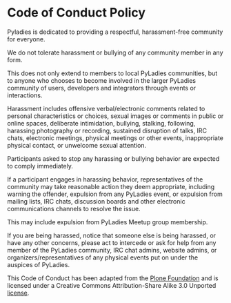 # Code of Conduct Policy
    
    
Pyladies is dedicated to providing a respectful, harassment-free community for everyone.     
    
    
We do not tolerate harassment or bullying of any community member in any form.    
    
    
This does not only extend to members to local PyLadies communities, but to anyone who chooses to become involved in the larger PyLadies community of users, developers and integrators through events or interactions.    
    
    
Harassment includes offensive verbal/electronic comments related to personal characteristics or choices, sexual images or comments in public or online spaces, deliberate intimidation, bullying, stalking, following, harassing photography or recording, sustained disruption of talks, IRC chats, electronic meetings, physical meetings or other events, inappropriate physical contact, or unwelcome sexual attention.     
    
    
Participants asked to stop any harassing or bullying behavior are expected to comply immediately.    
    
    
If a participant engages in harassing behavior, representatives of the community may take reasonable action they deem appropriate, including warning the offender, expulsion from any PyLadies event, or expulsion from mailing lists, IRC chats, discussion boards and other electronic communications channels to resolve the issue.    
    
    
This may include expulsion from PyLadies Meetup group membership.    
    
    
If you are being harassed, notice that someone else is being harassed, or have any other concerns, please act to intercede or ask for help from any member of the PyLadies community, IRC chat admins, website admins, or organizers/representatives of any physical events put on under the auspices of PyLadies.    
    
    
This Code of Conduct has been adapted from the [Plone Foundation](http://plone.org/foundation/materials/foundation-resolutions/code-of-conduct) and is licensed under a Creative Commons Attribution-Share Alike 3.0 Unported [license](http://creativecommons.org/licenses/by-sa/3.0/).    
    
    


